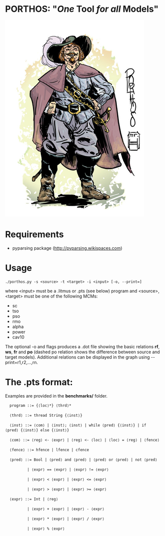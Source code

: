 # PORTHOS: "_One_ Tool _for all_ Models"

![myimage-alt-tag](https://github.com/hernanponcedeleon/PORTHOS/blob/master/extras/porthos_small.jpg)

Requirements
======
- pyparsing package (http://pyparsing.wikispaces.com)

Usage
======

```
./porthos.py -s <source> -t <target> -i <input> [-o, --print=]
```

where \<input> must be a .litmus or .pts (see below) program and \<source>, \<target> must be one of the following MCMs: 
- sc
- tso
- pso
- rmo
- alpha
- power
- cav10

The optional -o and flags produces a .dot file showing the basic relations **rf**, **ws**, **fr** and **po** (dashed po relation shows the difference between source and target models). Additional relations can be displayed in the graph using --print=r1,r2,...,rn.

The .pts format:
======

Examples are provided in the **benchmarks/** folder.
```
  program ::= {⟨loc⟩*} ⟨thrd⟩*

  ⟨thrd⟩ ::= thread String {⟨inst⟩}

  ⟨inst⟩ ::= ⟨com⟩ | ⟨inst⟩; ⟨inst⟩ | while ⟨pred⟩ {⟨inst⟩} | if ⟨pred⟩ {⟨inst⟩} else {⟨inst⟩}

  ⟨com⟩ ::= ⟨reg⟩ <- ⟨expr⟩ | ⟨reg⟩ <- ⟨loc⟩ | ⟨loc⟩ = ⟨reg⟩ | ⟨fence⟩
  
  ⟨fence⟩ ::= hfence | lfence | cfence
  
  ⟨pred⟩ ::= Bool | ⟨pred⟩ and ⟨pred⟩ | ⟨pred⟩ or ⟨pred⟩ | not ⟨pred⟩ 
  
          | ⟨expr⟩ == ⟨expr⟩ | ⟨expr⟩ != ⟨expr⟩
          
          | ⟨expr⟩ < ⟨expr⟩ | ⟨expr⟩ <= ⟨expr⟩
          
          | ⟨expr⟩ > ⟨expr⟩ | ⟨expr⟩ >= ⟨expr⟩
  
  ⟨expr⟩ ::= Int | ⟨reg⟩
  
          | ⟨expr⟩ + ⟨expr⟩ | ⟨expr⟩ - ⟨expr⟩
  
          | ⟨expr⟩ * ⟨expr⟩ | ⟨expr⟩ / ⟨expr⟩
          
          | ⟨expr⟩ % ⟨expr⟩ 
  ```
